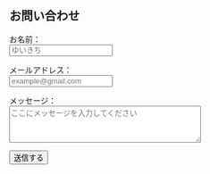 <form>
  <h2>お問い合わせ</h2>

  <p>
    <label>お名前：<br>
      <input type="text" name="name" placeholder="ゆいきち" required>
    </label>
  </p>

  <p>
    <label>メールアドレス：<br>
      <input type="email" name="email" placeholder="example@gmail.com" required>
    </label>
  </p>

  <p>
    <label>メッセージ：<br>
      <textarea name="message" rows="4" cols="40" placeholder="ここにメッセージを入力してください"></textarea>
    </label>
  </p>

  <p><input type="submit" value="送信する"></p>
</form>
